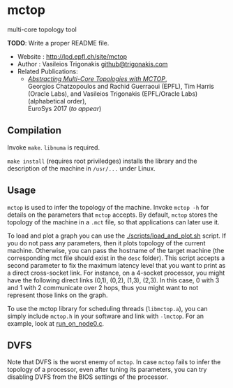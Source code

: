 # mctop
multi-core topology tool

**TODO**: Write a proper README file. 

* Website             : http://lpd.epfl.ch/site/mctop
* Author              : Vasileios Trigonakis <github@trigonakis.com>
* Related Publications:
  - [*Abstracting Multi-Core Topologies with MCTOP*](http://eurosys2017.org),  
    Georgios Chatzopoulos and Rachid Guerraoui (EPFL), Tim Harris (Oracle Labs), and Vasileios Trigonakis (EPFL/Oracle Labs) (alphabetical order),  
    EuroSys 2017 (*to appear*)

## Compilation
Invoke `make`. `libnuma` is required.

`make install` (requires root priviledges) installs the library and the description of the machine in `/usr/...` under Linux.

## Usage

`mctop` is used to infer the topology of the machine.
Invoke `mctop -h` for details on the parameters that `mctop` accepts.
By default, `mctop` stores the topology of the machine in a `.mct` file, so that applications can later use it.

To load and plot a graph you can use the [./scripts/load_and_plot.sh](./scripts/load_and_plot.sh) script.
If you do not pass any parameters, then it plots topology of the current machine. Otherwise, you can pass the hostname of the target machine (the corresponding mct file should exist in the `desc` folder). This script accepts a second parameter to fix the maximum latency level that you want to print as a direct cross-socket link. For instance, on a 4-socket processor, you might have the following direct links (0,1), (0,2), (1,3), (2,3). In this case, 0 with 3 and 1 with 2 communicate over 2 hops, thus you might want to not represent those links on the graph.

To use the mctop library for scheduling threads (`libmctop.a`), you can simply include `mctop.h` in your software and link with `-lmctop`. For an example, look at [run_on_node0.c](./tests/run_on_node0.c).

## DVFS

Note that DVFS is the worst enemy of `mctop`. In case `mctop` fails to infer the topology of a processor, even after tuning its parameters, you can try disabling DVFS from the BIOS settings of the processor.


